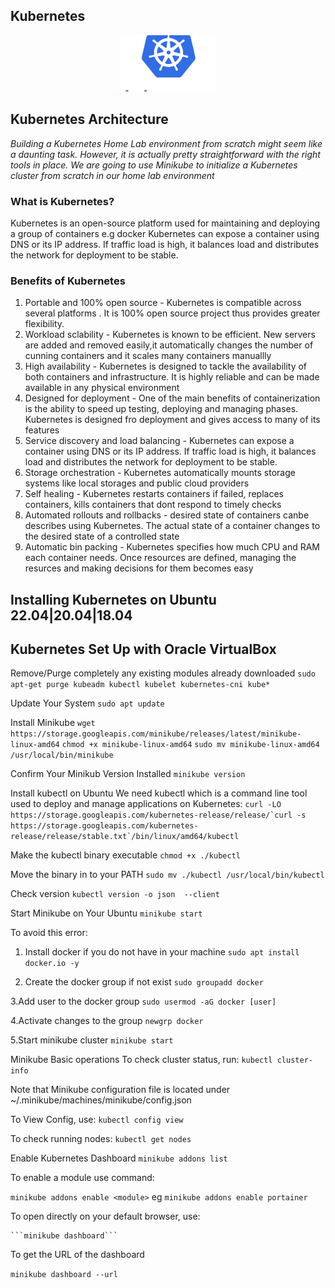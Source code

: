 ## Kubernetes

<p align="center">
 <img src="images/kubernetes_logo.jpg?raw=true" alt="Logo" width="30%" height="20%" />
</p>

## Kubernetes Architecture

_Building a Kubernetes Home Lab environment from scratch might seem like a daunting task. However, it is actually pretty straightforward with the right tools in place. We are going to use Minikube to initialize a Kubernetes cluster from scratch in our home lab environment_

### What is Kubernetes?
Kubernetes is an open-source platform used for maintaining and deploying a group of containers e.g docker
Kubernetes can expose a container using DNS or its IP address. If traffic load is high, it balances load and distributes the network for deployment to be stable.

### Benefits of Kubernetes
1. Portable and 100% open source - Kubernetes is compatible across several platforms . It is 100% open source project thus provides greater flexibility.
2. Workload sclability - Kubernetes is known to be efficient. New servers are added and removed easily,it automatically changes the number of cunning containers and it scales many containers manuallly
3. High availability - Kubernetes is designed to tackle the availability of both containers and infrastructure. It is highly reliable and can be made available in any physical environment
4. Designed for deployment - One of the main  benefits of containerization is the ability to speed up testing, deploying and managing phases. Kubernetes is designed fro deployment and gives access to many of its features
5. Service discovery and load balancing - Kubernetes can expose a container using DNS or its IP address. If traffic load is high, it balances load and distributes the network for deployment to be stable.
6. Storage orchestration - Kubernetes automatically mounts storage systems like local storages and public cloud providers
7. Self healing - Kubernetes restarts containers if failed, replaces containers, kills containers that dont respond to timely checks
8. Automated rollouts and rollbacks - desired state of containers canbe describes using Kubernetes. The actual state of a container changes to the desired state of a controlled state
9. Automatic bin packing - Kubernetes specifies how much CPU and RAM each container needs. Once resources are defined, managing the resurces and making decisions for them becomes easy 

## Installing Kubernetes on Ubuntu 22.04|20.04|18.04
## Kubernetes  Set Up with Oracle VirtualBox
  Remove/Purge completely any existing modules already downloaded 
  ```sudo apt-get purge kubeadm kubectl kubelet kubernetes-cni kube*```
  
  Update Your System
   ```sudo apt update```

  Install Minikube
   ```wget https://storage.googleapis.com/minikube/releases/latest/minikube-linux-amd64```
   ```chmod +x minikube-linux-amd64```
   ```sudo mv minikube-linux-amd64 /usr/local/bin/minikube```
   
  Confirm Your Minikub Version Installed
   ```minikube version```

  Install kubectl on Ubuntu
  We need kubectl which is a command line tool used to deploy and manage applications on Kubernetes:
   ```curl -LO https://storage.googleapis.com/kubernetes-release/release/`curl -s https://storage.googleapis.com/kubernetes-release/release/stable.txt`/bin/linux/amd64/kubectl```

  Make the kubectl binary executable
   ```chmod +x ./kubectl```

  Move the binary in to your PATH
   ```sudo mv ./kubectl /usr/local/bin/kubectl```

  Check version
    ```kubectl version -o json  --client```

  Start Minikube on Your Ubuntu
   ```minikube start```

  To avoid this error:
1. Install docker if you do not have in your machine 
```sudo apt install docker.io -y```

2. Create the docker group if not exist 
```sudo groupadd docker```

3.Add user to the docker group
```sudo usermod -aG docker [user]```

4.Activate changes to the group
```newgrp docker```

5.Start minikube cluster
```minikube start```


  Minikube Basic operations
  To check cluster status, run:
    ```kubectl cluster-info```

  Note that Minikube configuration file is located under ~/.minikube/machines/minikube/config.json
 
  To View Config, use:
    ```kubectl config view```

  To check running nodes:
   ```kubectl get nodes```



  Enable Kubernetes Dashboard
    ```minikube addons list```


  To enable a module use command:

   ```minikube addons enable <module>```
eg
      ```minikube addons enable portainer```


  To open directly on your default browser, use:

    ```minikube dashboard```


 To get the URL of the dashboard

   ```minikube dashboard --url```


